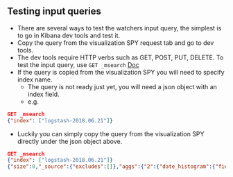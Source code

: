## Testing input queries

- There are several ways to test the watchers input query, the simplest is to go in Kibana dev tools and test it.
- Copy the query from the visualization SPY request tab and go to dev tools.
- The dev tools require HTTP verbs such as GET, POST, PUT, DELETE. To test the input query, use ```GET _msearch```   [Doc](https://www.elastic.co/guide/en/kibana/current/console-kibana.html)
- If the query is copied from the visualization SPY you will need to specify index name.
  - The query is not ready just yet, you will need a json object with an index field.
  - e.g.


<!--- TODO Why can't the JSON be unindented? Why does _msearch query break? -->
```json
GET _msearch
{"index": ["logstash-2018.06.21"]}
```
  - Luckily you can simply copy the query from the visualization SPY directly under the json object above.

```json
GET _msearch
{"index": ["logstash-2018.06.21"]}
{"size":0,"_source":{"excludes":[]},"aggs":{"2":{"date_histogram":{"field":"@timestamp","interval":"1m","time_zone":"Europe/Berlin","min_doc_count":1}}},"stored_fields":["*"],"script_fields":{},"docvalue_fields":["@timestamp"],"query":{"bool":{"must":[{"match_all":{}},{"range":{"@timestamp":{"gte":"now-24h/h","lte":"now/h","format":"epoch_millis"}}}],"filter":[],"should":[],"must_not":[]}}}
```
